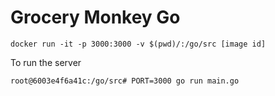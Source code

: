 # Grocery Monkey Go

```
docker run -it -p 3000:3000 -v $(pwd)/:/go/src [image id]
```

To run the server

```
root@6003e4f6a41c:/go/src# PORT=3000 go run main.go
```

